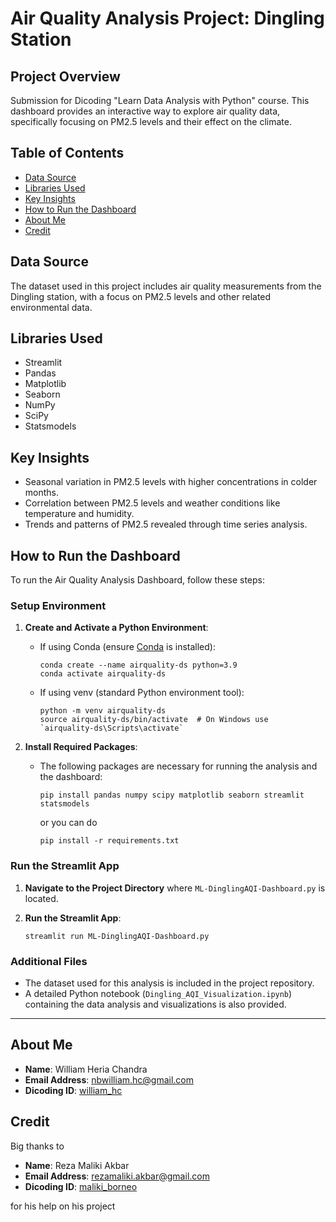 # Air Quality Analysis Project: Dingling Station

## Project Overview
Submission for Dicoding "Learn Data Analysis with Python" course. This dashboard provides an interactive way to explore air quality data, specifically focusing on PM2.5 levels and their effect on the climate.

## Table of Contents
- [Data Source](#data-source)
- [Libraries Used](#libraries-used)
- [Key Insights](#key-insights)
- [How to Run the Dashboard](#how-to-run-the-dashboard)
- [About Me](#about-me)
- [Credit](#credit)

## Data Source
The dataset used in this project includes air quality measurements from the Dingling station, with a focus on PM2.5 levels and other related environmental data.

## Libraries Used
- Streamlit
- Pandas
- Matplotlib
- Seaborn
- NumPy
- SciPy
- Statsmodels

## Key Insights
- Seasonal variation in PM2.5 levels with higher concentrations in colder months.
- Correlation between PM2.5 levels and weather conditions like temperature and humidity.
- Trends and patterns of PM2.5 revealed through time series analysis.

## How to Run the Dashboard

To run the Air Quality Analysis Dashboard, follow these steps:

### Setup Environment

1. **Create and Activate a Python Environment**:
   - If using Conda (ensure [Conda](https://docs.conda.io/en/latest/) is installed):
     ```
     conda create --name airquality-ds python=3.9
     conda activate airquality-ds
     ```
   - If using venv (standard Python environment tool):
     ```
     python -m venv airquality-ds
     source airquality-ds/bin/activate  # On Windows use `airquality-ds\Scripts\activate`
     ```

2. **Install Required Packages**:
   - The following packages are necessary for running the analysis and the dashboard:
     ```
     pip install pandas numpy scipy matplotlib seaborn streamlit statsmodels
     ```

     or you can do
     ```
     pip install -r requirements.txt
     ```
### Run the Streamlit App

1. **Navigate to the Project Directory** where `ML-DinglingAQI-Dashboard.py` is located.

2. **Run the Streamlit App**:
    ```
    streamlit run ML-DinglingAQI-Dashboard.py
    ```

### Additional Files

- The dataset used for this analysis is included in the project repository.
- A detailed Python notebook (`Dingling_AQI_Visualization.ipynb`) containing the data analysis and visualizations is also provided.
---
## About Me
- **Name**: William Heria Chandra
- **Email Address**: nbwilliam.hc@gmail.com
- **Dicoding ID**: [william_hc](https://www.dicoding.com/users/william_hc/)

## Credit
Big thanks to
- **Name**: Reza Maliki Akbar
- **Email Address**: rezamaliki.akbar@gmail.com
- **Dicoding ID**: [maliki_borneo](https://www.dicoding.com/users/maliki_borneo/)

for his help on his project
